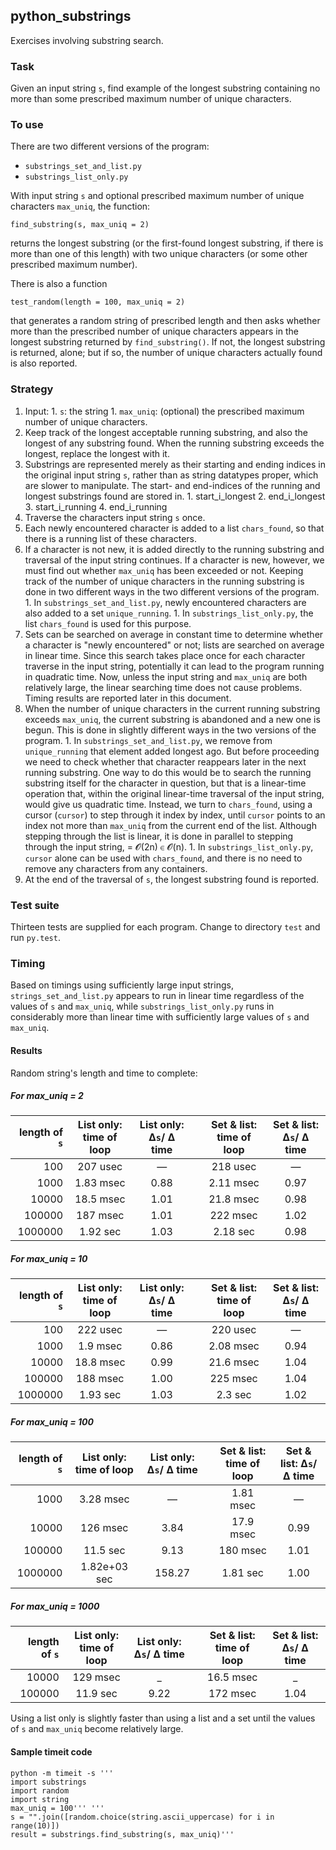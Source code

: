## python_substrings

Exercises involving substring search.

### Task

Given an input string `s`, find  example of the longest substring containing no more than some prescribed maximum number of unique characters.

### To use

There are two different versions of the program:

  * `substrings_set_and_list.py`
  * `substrings_list_only.py`

With input string `s` and optional prescribed maximum number of unique characters `max_uniq`, the function:

    find_substring(s, max_uniq = 2)

returns the longest substring (or the first-found longest substring, if there is more than one of this length) with two unique characters (or some other prescribed maximum number).

There is also a function 

    test_random(length = 100, max_uniq = 2)

that generates a random string of prescribed length and then asks whether more than the prescribed number of unique characters appears in the longest substring returned by `find_substring()`. If not, the longest substring is returned, alone; but if so, the number of unique characters actually found is also reported.

### Strategy

  1. Input: 
    1. `s`: the string
    1. `max_uniq`: (optional) the prescribed maximum number of unique characters.
  2. Keep track of the longest acceptable running substring, and also the longest of any substring found. When the running substring exceeds the longest, replace the longest with it. 
  3. Substrings are represented merely as their starting and ending indices in the original input string `s`, rather than as string datatypes proper, which are slower to manipulate. The start- and end-indices of the running and longest substrings found are stored in.
    1.  start_i_longest
    2.  end_i_longest
    3.  start_i_running
    4.  end_i_running
  1. Traverse the characters input string `s` once.
  1. Each newly encountered character is added to a list `chars_found`, so that there is a running list of these characters. 
  1. If a character is not new, it is added directly to the running substring and traversal of the input string continues. If a character is new, however, we must find out whether `max_uniq` has been exceeded or not. Keeping track of the number of unique characters in the running substring is done in two different ways in the two different versions of the program. 
    1. In `substrings_set_and_list.py`, newly encountered characters are also added to a set `unique_running`.
    1. In `substrings_list_only.py`, the list `chars_found` is used for this purpose.
  1. Sets can be searched on average in constant time to determine whether a character is "newly encountered" or not; lists are searched on average in linear time. Since this search takes place once for each character traverse in the input string, potentially it can lead to the program running in quadratic time. Now, unless the input string and `max_uniq` are both relatively large, the linear searching time does not cause problems. Timing results are reported later in this document.
  3. When the number of unique characters in the current running substring exceeds `max_uniq`, the current substring is abandoned and a new one is begun. This is done in slightly different ways in the two versions of the program. 
    1. In `substrings_set_and_list.py`, we remove from `unique_running` that element added longest ago. But before proceeding we need to check whether that character reappears later in the next running substring. One way to do this would be to search the running substring itself for the character in question, but that is a linear-time operation that, within the original linear-time traversal of the input string, would give us quadratic time. Instead, we turn to `chars_found`, using a cursor (`cursor`) to step through it index by index, until `cursor` points to an index not more than `max_uniq` from the current end of the list. Although stepping through the list is linear, it is done in parallel to stepping through the input string, = 𝓞(2n) ∈ 𝓞(n).
    1. In `substrings_list_only.py`, `cursor` alone can be used with `chars_found`, and there is no need to remove any characters from any containers.
  1. At the end of the traversal of `s`, the longest substring found is reported.    
    
### Test suite

Thirteen tests are supplied for each program. Change to directory `test` and run `py.test`.

### Timing

Based on timings using sufficiently large input strings, `strings_set_and_list.py` appears to run in linear time regardless of the values of `s` and `max_uniq`, while `substrings_list_only.py` runs in considerably more than linear time with sufficiently large values of `s` and `max_uniq`.

#### Results

Random string's length and time to complete:

##### For max_uniq = 2

| length of `s` |  List only: time of loop   |   List only: Δ`s`/ Δ time   |     |  Set & list: time of loop   | Set & list: Δ`s`/ Δ time   |
| ------------:|:------------:|:------------:| --- |:------------:|:------------:|
|          100 |    207 usec  |      —       |     |    218 usec  |      —       |
|         1000 |   1.83 msec  |     0.88     |     |   2.11 msec  |     0.97     |
|        10000 |   18.5 msec  |     1.01     |     |   21.8 msec  |     0.98     |
|       100000 |    187 msec  |     1.01     |     |    222 msec  |     1.02     |
|      1000000 |   1.92 sec   |     1.03     |     |    2.18 sec  |     0.98     |

##### For max_uniq = 10

| length of `s` |  List only: time of loop   |   List only: Δ`s`/ Δ time   |     |  Set & list: time of loop   | Set & list: Δ`s`/ Δ time   |
| ------------:|:------------:|:------------:| --- |:------------:|:------------:|
|          100 |    222 usec  |      —       |     |    220 usec  |      —       |
|         1000 |    1.9 msec  |     0.86     |     |   2.08 msec  |     0.94     |
|        10000 |   18.8 msec  |     0.99     |     |   21.6 msec  |     1.04     |
|       100000 |    188 msec  |     1.00     |     |    225 msec  |     1.04     |
|      1000000 |    1.93 sec  |     1.03     |     |     2.3 sec  |     1.02     |

##### For max_uniq = 100

| length of `s` |  List only: time of loop   |   List only: Δ`s`/ Δ time   |     |  Set & list: time of loop   | Set & list: Δ`s`/ Δ time   |
| ------------:|:------------:|:------------:| --- |:------------:|:------------:|
|         1000 |   3.28 msec  |      —       |     |   1.81 msec  |      —       |
|        10000 |    126 msec  |     3.84     |     |   17.9 msec  |     0.99     |
|       100000 |    11.5 sec  |     9.13     |     |    180 msec  |     1.01     |
|      1000000 | 1.82e+03 sec |  158.27      |     |    1.81 sec  |     1.00     |

##### For max_uniq = 1000

| length of `s` |  List only: time of loop   |   List only: Δ`s`/ Δ time   |     |  Set & list: time of loop   | Set & list: Δ`s`/ Δ time   |
| ------------:|:------------:|:------------:| --- |:------------:|:------------:|
|        10000 |    129 msec  |      _       |     |   16.5 msec  |      _       |
|       100000 |    11.9 sec  |     9.22     |     |    172 msec  |     1.04     |

Using a list only is slightly faster than using a list and a set until the values of `s` and `max_uniq` become relatively large.

#### Sample timeit code

~~~
python -m timeit -s '''
import substrings
import random
import string
max_uniq = 100''' '''
s = "".join([random.choice(string.ascii_uppercase) for i in range(10)])
result = substrings.find_substring(s, max_uniq)'''
~~~

